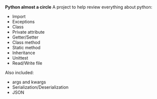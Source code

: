 **Python almost a circle**
A project to help review everything about python:
- Import
- Exceptions
- Class
- Private attribute
- Getter/Setter
- Class method
- Static method
- Inheritance
- Unittest
- Read/Write file

Also included:
- args and kwargs
- Serialization/Deserialization
- JSON